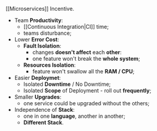 [[Microservices]] Incentive.

- Team **Productivity**:
	- [[Continuous Integration|CI]] time;
	- teams disturbance;
- Lower **Error Cost**:
	- **Fault Isolation**:
		- changes **doesn't affect** each **other**:
		- one feature won't break the **whole system**;
	- **Resources Isolation**:
		- feature won't swallow all the **RAM / CPU**;
- Easier **Deploymet**:
	- Isolated **Downtime** / No Downtime;
	- Isolated **Scope** of Deployment - roll out **frequently**;
- Smaller **Upgrades**:
	- one service could be upgraded without the others;
- Independence of **Stack**:
	- one in one **language**, another in another;
	- **Different Stack**.

